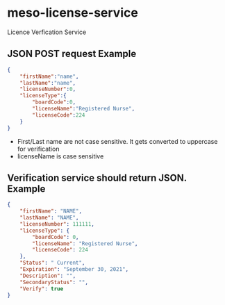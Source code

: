 # meso-license-service
Licence Verfication Service

## JSON POST request Example 
```JSON
{
	"firstName":"name",
	"lastName":"name",
	"licenseNumber":0,
	"licenseType":{
		"boardCode":0,
		"licenseName":"Registered Nurse",
		"licenseCode":224
	}
}

```
- First/Last name are not case sensitive. It gets converted to uppercase for verification
- licenseName is case sensitive

## Verification service should return JSON. Example 
```JSON
{
    "firstName": "NAME",
    "lastName": "NAME",
    "licenseNumber": 111111,
    "licenseType": {
        "boardCode": 0,
        "licenseName": "Registered Nurse",
        "licenseCode": 224
    },
    "Status": " Current",
    "Expiration": "September 30, 2021",
    "Description": "",
    "SecondaryStatus": "",
    "Verify": true
}
